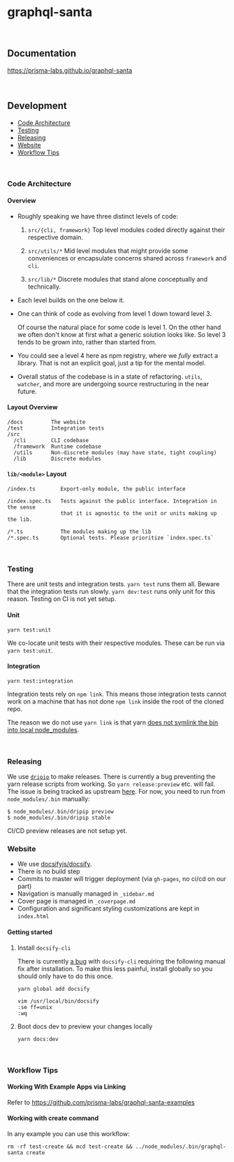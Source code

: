 # graphql-santa <!-- omit in toc -->

<br>

## Documentation <!-- omit in toc -->

https://prisma-labs.github.io/graphql-santa

<br>

## Development

<!-- START doctoc generated TOC please keep comment here to allow auto update -->
<!-- DON'T EDIT THIS SECTION, INSTEAD RE-RUN doctoc TO UPDATE -->

- [Code Architecture](#code-architecture)
- [Testing](#testing)
- [Releasing](#releasing)
- [Website](#website)
- [Workflow Tips](#workflow-tips)

<!-- END doctoc generated TOC please keep comment here to allow auto update -->

<br>

### Code Architecture

#### Overview

- Roughly speaking we have three distinct levels of code:

  1. `src/{cli, framework}` Top level modules coded directly against their respective domain.

  2. `src/utils/*` Mid level modules that might provide some conveniences or encapsulate concerns shared across `framework` and `cli`.

  3. `src/lib/*` Discrete modules that stand alone conceptually and technically.

- Each level builds on the one below it.

- One can think of code as evolving from level 1 down toward level 3.

  Of course the natural place for some code is level 1. On the other hand we often don't know at first what a generic solution looks like. So level 3 tends to be grown into, rather than started from.

- You could see a level 4 here as npm registry, where we _fully_ extract a library. That is not an explicit goal, just a tip for the mental model.

- Overall status of the codebase is in a state of refactoring. `utils`, `watcher`, and more are undergoing source restructuring in the near future.

#### Layout Overview

```
/docs         The website
/test         Integration tests
/src
  /cli        CLI codebase
  /framework  Runtime codebase
  /utils      Non-discrete modules (may have state, tight coupling)
  /lib        Discrete modules
```

#### `lib/<module>` Layout

```
/index.ts        Export-only module, the public interface

/index.spec.ts   Tests against the public interface. Integration in the sense
                 that it is agnostic to the unit or units making up the lib.

/*.ts            The modules making up the lib
/*.spec.ts       Optional tests. Please prioritize `index.spec.ts`
```

<br>

### Testing

There are unit tests and integration tests. `yarn test` runs them all. Beware that the integration tests run slowly. `yarn dev:test` runs only unit for this reason. Testing on CI is not yet setup.

#### Unit

```
yarn test:unit
```

We co-locate unit tests with their respective modules. These can be run via `yarn test:unit`.

#### Integration

```
yarn test:integration
```

Integration tests rely on `npm link`. This means those integration tests cannot work on a machine that has not done `npm link` inside the root of the cloned repo.

The reason we do not use `yarn link` is that yarn [does not symlink the bin into local node_modules](https://github.com/yarnpkg/yarn/issues/5713).

<br>

### Releasing

We use [`dripip`](https://github.com/prisma-labs/dripip) to make releases. There is currently a bug preventing the yarn release scripts from working. So `yarn release:preview` etc. will fail. The issue is being tracked as upstream [here](https://github.com/prisma-labs/dripip/issues/23). For now, you need to run from `node_modules/.bin` manually:

```
$ node_modules/.bin/dripip preview
$ node_modules/.bin/dripip stable
```

CI/CD preview releases are not setup yet.

### Website

- We use [docsifyjs/docsify](https://github.com/docsifyjs/docsify).
- There is no build step
- Commits to master will trigger deployment (via `gh-pages`, no ci/cd on our part)
- Navigation is manually managed in `_sidebar.md`
- Cover page is managed in `_coverpage.md`
- Configuration and significant styling customizations are kept in `index.html`

#### Getting started

1. Install `docsify-cli`

   There is currently [a bug](https://github.com/docsifyjs/docsify-cli/issues/88) with `docsify-cli` requiring the following manual fix after installation. To make this less painful, install globally so you should only have to do this once.

   ```
   yarn global add docsify
   ```

   ```
   vim /usr/local/bin/docsify
   :se ff=unix
   :wq
   ```

2. Boot docs dev to preview your changes locally

   ```
   yarn docs:dev
   ```

<br>

### Workflow Tips

#### Working With Example Apps via Linking

Refer to https://github.com/prisma-labs/graphql-santa-examples

#### Working with create command

In any example you can use this workflow:

```
rm -rf test-create && mcd test-create && ../node_modules/.bin/graphql-santa create
```
